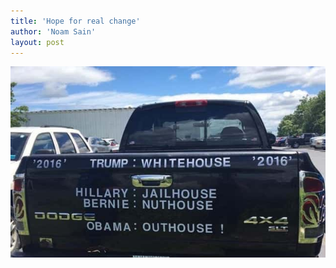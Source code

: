 ```yaml
---
title: 'Hope for real change'
author: 'Noam Sain'
layout: post
---
```


![truck sign](/assets/2016/2016-07-trucksig.jpg)